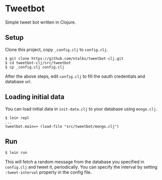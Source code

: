 Tweetbot
========

Simple tweet bot written in Clojure.

## Setup
Clone this project, copy `_config.clj` to `config.clj`.

    $ git clone https://github.com/ntalbs/tweetbot-clj.git
    $ cd tweetbot-clj/src/tweetbot
    $ cp _config.clj config.clj

After the above steps, edit `config.clj` to fill the oauth credentials and database uri.

## Loading initial data
You can load initial data in `init-data.clj` to your database using `mongo.clj`.

    $ lein repl
    ...
    tweetbot.main=> (load-file "src/tweetbot/mongo.clj")

## Run

    $ lein run

This will fetch a random message from the database you specified in `config.clj` and tweet it, periodically. You can specify the interval by setting `:tweet-interval` property in the config file.
